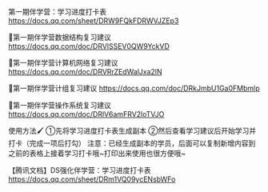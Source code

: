 第一期伴学营：学习进度打卡表 
https://docs.qq.com/sheet/DRW9FQkFDRWVJZEp3



🔗第一期伴学营数据结构复习建议 
https://docs.qq.com/doc/DRVlSSEV0QW9YckVD

🔗第一期伴学营计算机网络复习建议 
https://docs.qq.com/doc/DRVRrZEdWalJxa2lN

🔗第一期伴学营计组复习建议 
https://docs.qq.com/doc/DRkJmbU1Ga0FMbmlp

🔗第一期伴学营操作系统复习建议
https://docs.qq.com/doc/DRlV6amFRV2loTVJO





使用方法🖌
①先将学习进度打卡表生成副本
②然后查看学习建议后开始学习并打卡（完成一项后打勾）
注意：已经生成副本的学员，后面可以复制新增内容到之前的表格上接着学习打卡哦~打印出来使用也很方便哦~

【腾讯文档】DS强化伴学营：学习进度打卡表  
https://docs.qq.com/sheet/DRm1VQ09ycENsbWFo